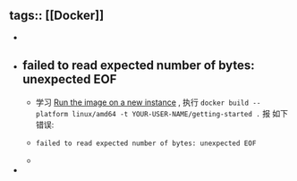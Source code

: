 tags:: [[Docker]]
---

-
- ## failed to read expected number of bytes: unexpected EOF
	- 学习 [Run the image on a new instance](https://docs.docker.com/get-started/04_sharing_app/#run-the-image-on-a-new-instance) , 执行 `docker build --platform linux/amd64 -t YOUR-USER-NAME/getting-started .` 报 如下错误:
	- ``` sh
	  failed to read expected number of bytes: unexpected EOF
	  ```
	-
-